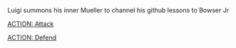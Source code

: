 Luigi summons his inner Mueller to channel his github lessons to Bowser Jr

[ACTION: Attack](../act3/attack3.md) 

[ACTION: Defend](../act3/guard3-2.md) 
